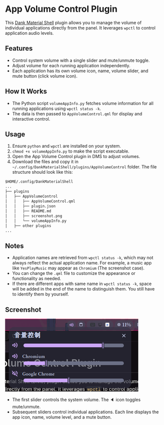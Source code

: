 # App Volume Control Plugin

This [Dank Material Shell](https://github.com/AvengeMedia/DankMaterialShell) plugin allows you to manage the volume of individual applications directly from the panel. It leverages `wpctl` to control application audio levels.

## Features

* Control system volume with a single slider and mute/unmute toggle.
* Adjust volume for each running application independently.
* Each application has its own volume icon, name, volume slider, and mute button (click volume icon).

## How It Works

* The Python script `volumeAppInfo.py` fetches volume information for all running applications using `wpctl status -k`.
* The data is then passed to `AppVolumeControl.qml` for display and interactive control.

## Usage

1. Ensure `python` and `wpctl` are installed on your system.
2. `chmod +x volumeAppInfo.py` to make the script executable.
2. Open the App Volume Control plugin in DMS to adjust volumes.
3. Download the files and copy it in `~/.config/DankMaterialShell/plugins/AppVolumeControl` folder. The file structure should look like this:

```
$HOME/.config/DankMaterialShell
...
├── plugins
│   ├── AppVolumeControl
│   │   ├── AppVolumeControl.qml
│   │   ├── plugin.json
│   │   ├── README.md
│   │   ├── screenshot.png
│   │   └── volumeAppInfo.py
│   ├── other plugins
...
```

## Notes

* Application names are retrieved from `wpctl status -k`, which may not always reflect the actual application name. For example, a music app like `YesPlayMusic` may appear as `Chromium` (The screenshot case).
* You can change the `.qml` file to customize the appearance or functionality as needed. 
* If there are different apps with same name in `wpctl status -k`, space will be added in the end of the name to distinguish them. You still have to identify them by yourself.

## Screenshot

![App Volume Control Screenshot](./screenshot.png)

* The first slider controls the system volume. The 🔈 icon toggles mute/unmute.
* Subsequent sliders control individual applications. Each line displays the app icon, name, volume level, and a mute button.
